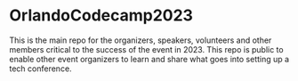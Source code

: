 # OrlandoCodecamp2023
This is the main repo for the organizers, speakers, volunteers and other members critical to the success of the event in 2023. This repo is public to enable other event organizers to learn and share what goes into setting up a tech conference.
